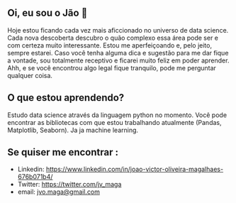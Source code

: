## Oi, eu sou o Jão 👋

Hoje estou ficando cada vez mais aficcionado no universo de data science. Cada nova descoberta descubro o quão complexo essa área pode ser e com certeza muito interessante. Estou me aperfeiçoando e, pelo jeito, sempre estarei. Caso você tenha alguma dica e sugestão para me dar fique a vontade, sou totalmente receptivo e ficarei muito feliz em poder aprender. Ahh, e se você encontrou algo legal fique tranquilo, pode me perguntar qualquer coisa.

## O que estou aprendendo?
 Estudo data science através da linguagem python no momento. Você pode encontrar as bibliotecas com que estou trabalhando atualmente (Pandas, Matplotlib, Seaborn). Ja ja machine learning.
 
## Se quiser me encontrar :
 - Linkedin: https://www.linkedin.com/in/joao-victor-oliveira-magalhaes-676b071b4/
 - Twitter: https://twitter.com/jv_maga
 - email: jvo.maga@gmail.com

<!--
**joutav/joutav** is a ✨ _special_ ✨ repository because its `README.md` (this file) appears on your GitHub profile.

Here are some ideas to get you started:

- 🔭 I’m currently working on ...
- 🌱 I’m currently learning ...
- 👯 I’m looking to collaborate on ...
- 🤔 I’m looking for help with ...
- 💬 Ask me about ...
- 📫 How to reach me: ...
- 😄 Pronouns: ...
- ⚡ Fun fact: ...
-->
